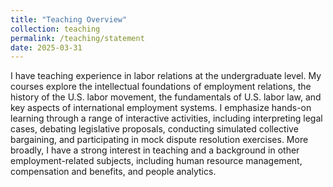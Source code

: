 ```yaml
---
title: "Teaching Overview"
collection: teaching
permalink: /teaching/statement
date: 2025-03-31
---
```

I have teaching experience in labor relations at the undergraduate level. My courses explore the intellectual foundations of employment relations, the history of the U.S. labor movement, the fundamentals of U.S. labor law, and key aspects of international employment systems. I emphasize hands-on learning through a range of interactive activities, including interpreting legal cases, debating legislative proposals, conducting simulated collective bargaining, and participating in mock dispute resolution exercises. More broadly, I have a strong interest in teaching and a background in other employment-related subjects, including human resource management, compensation and benefits, and people analytics.
